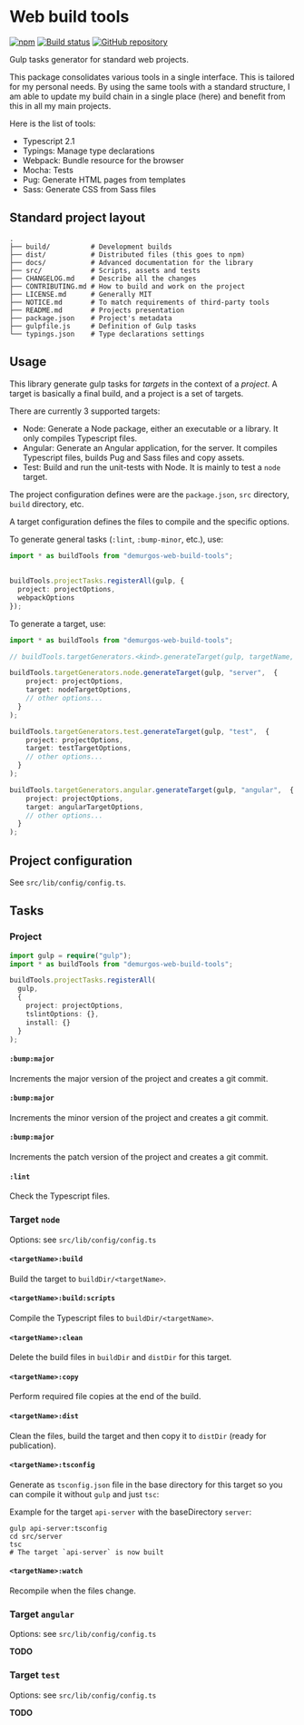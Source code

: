 # Web build tools

[![npm](https://img.shields.io/npm/v/demurgos-web-build-tools.svg?maxAge=2592000)](https://www.npmjs.com/package/demurgos-web-build-tools)
[![Build status](https://img.shields.io/travis/demurgos/web-build-tools/master.svg?maxAge=2592000)](https://travis-ci.org/demurgos/web-build-tools)
[![GitHub repository](https://img.shields.io/badge/Github-demurgos%2Fweb--build--tools-blue.svg)](https://github.com/demurgos/web-build-tools)

Gulp tasks generator for standard web projects.

This package consolidates various tools in a single interface. This is tailored for my personal
needs. By using the same tools with a standard structure, I am able to update my build chain in a
single place (here) and benefit from this in all my main projects.

Here is the list of tools:
- Typescript 2.1
- Typings: Manage type declarations
- Webpack: Bundle resource for the browser
- Mocha: Tests
- Pug: Generate HTML pages from templates
- Sass: Generate CSS from Sass files

## Standard project layout

```text
.
├── build/          # Development builds
├── dist/           # Distributed files (this goes to npm)
├── docs/           # Advanced documentation for the library
├── src/            # Scripts, assets and tests
├── CHANGELOG.md    # Describe all the changes
├── CONTRIBUTING.md # How to build and work on the project
├── LICENSE.md      # Generally MIT
├── NOTICE.md       # To match requirements of third-party tools
├── README.md       # Projects presentation
├── package.json    # Project's metadata
├── gulpfile.js     # Definition of Gulp tasks
└── typings.json    # Type declarations settings
```

## Usage

This library generate gulp tasks for _targets_ in the context of a _project_.
A target is basically a final build, and a project is a set of targets.

There are currently 3 supported targets:
- Node: Generate a Node package, either an executable or a library. It only
  compiles Typescript files.
- Angular: Generate an Angular application, for the server. It compiles
  Typescript files, builds Pug and Sass files and copy assets.
- Test: Build and run the unit-tests with Node. It is mainly to test a `node`
  target.

The project configuration defines were are the `package.json`, `src` directory,
`build` directory, etc.

A target configuration defines the files to compile and the specific options.
  
To generate general tasks (`:lint`, `:bump-minor`, etc.), use:
 
```typescript
import * as buildTools from "demurgos-web-build-tools";
 
 
buildTools.projectTasks.registerAll(gulp, {
  project: projectOptions,
  webpackOptions
});
```
 
To generate a target, use:

```typescript
import * as buildTools from "demurgos-web-build-tools";

// buildTools.targetGenerators.<kind>.generateTarget(gulp, targetName, options);

buildTools.targetGenerators.node.generateTarget(gulp, "server",  {
    project: projectOptions,
    target: nodeTargetOptions,
    // other options...
  }
);

buildTools.targetGenerators.test.generateTarget(gulp, "test",  {
    project: projectOptions,
    target: testTargetOptions,
    // other options...
  }
);

buildTools.targetGenerators.angular.generateTarget(gulp, "angular",  {
    project: projectOptions,
    target: angularTargetOptions,
    // other options...
  }
);

```

## Project configuration

See `src/lib/config/config.ts`.

## Tasks

### Project

```typescript
import gulp = require("gulp");
import * as buildTools from "demurgos-web-build-tools";

buildTools.projectTasks.registerAll(
  gulp,
  {
    project: projectOptions,
    tslintOptions: {},
    install: {}
  }
);
```

#### `:bump:major`

Increments the major version of the project and creates a git commit.

#### `:bump:major`

Increments the minor version of the project and creates a git commit.

#### `:bump:major`

Increments the patch version of the project and creates a git commit.

#### `:lint`

Check the Typescript files.

### Target `node`

Options: see `src/lib/config/config.ts`

#### `<targetName>:build`

Build the target to `buildDir/<targetName>`.

#### `<targetName>:build:scripts`

Compile the Typescript files to `buildDir/<targetName>`.

#### `<targetName>:clean`

Delete the build files in `buildDir` and `distDir` for this target.

#### `<targetName>:copy`

Perform required file copies at the end of the build.

#### `<targetName>:dist`

Clean the files, build the target and then copy it to `distDir` (ready for
publication).

#### `<targetName>:tsconfig`

Generate as `tsconfig.json` file in the base directory for this target so
you can compile it without `gulp` and just `tsc`:

Example for the target `api-server` with the baseDirectory `server`:

```
gulp api-server:tsconfig
cd src/server
tsc
# The target `api-server` is now built
```

#### `<targetName>:watch`

Recompile when the files change.

### Target `angular`

Options: see `src/lib/config/config.ts`

**TODO**

### Target `test`

Options: see `src/lib/config/config.ts`

**TODO**
